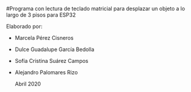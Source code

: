 #Programa con lectura de teclado matricial para desplazar un objeto a lo largo de 3 pisos para ESP32

Elaborado por: 
- Marcela Pérez Cisneros
- Dulce Guadalupe García Bedolla
- Sofía Cristina Suárez Campos 
- Alejandro Palomares Rizo 

	Abril 2020
